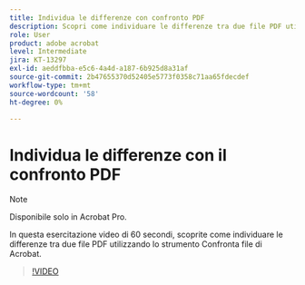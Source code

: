 ```yaml
---
title: Individua le differenze con confronto PDF
description: Scopri come individuare le differenze tra due file PDF utilizzando lo strumento Confronta file in Acrobat
role: User
product: adobe acrobat
level: Intermediate
jira: KT-13297
exl-id: aeddfbba-e5c6-4a4d-a187-6b925d8a31af
source-git-commit: 2b47655370d52405e5773f0358c71aa65fdecdef
workflow-type: tm+mt
source-wordcount: '58'
ht-degree: 0%

---
```


# Individua le differenze con il confronto PDF

>[!NOTE]
>
>Disponibile solo in Acrobat Pro.

In questa esercitazione video di 60 secondi, scoprite come individuare le differenze tra due file PDF utilizzando lo strumento Confronta file di Acrobat.

>[!VIDEO](https://video.tv.adobe.com/v/3409905?quality=12&learn=on&hidetitle=true)

